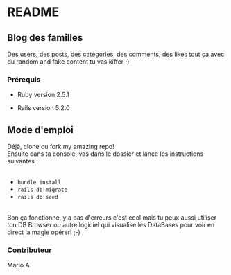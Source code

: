# README

## Blog des familles

Des users, des posts, des categories, des comments, des likes tout ça avec du random and fake content tu vas kiffer ;)

### Prérequis 

* Ruby version 2.5.1

* Rails version 5.2.0

## Mode d'emploi
Déjà, clone ou fork my amazing repo! <br/>
Ensuite dans ta console, vas dans le dossier et lance les instructions suivantes :<br/>
<br/>
* `bundle install`<br/>
* `rails db:migrate`<br/>
* `rails db:seed`
<br/>
Bon ça fonctionne, y a pas d'erreurs c'est cool mais tu peux aussi utiliser ton DB Browser ou autre logiciel qui visualise les DataBases pour voir en direct la magie opérer! ;-)

### Contributeur

Mario A.